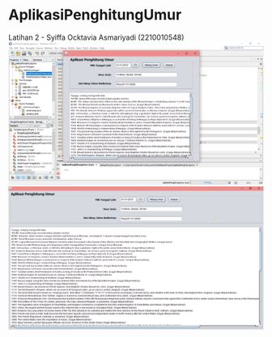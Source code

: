 # AplikasiPenghitungUmur
 Latihan 2 - Syiffa Ocktavia Asmariyadi (2210010548)
![alt text](https://github.com/Syffaaa/AplikasiPenghitungUmur/blob/main/Screenshot/Screenshot%20(814).png?raw=true)
![alt text](https://github.com/Syffaaa/AplikasiPenghitungUmur/blob/main/Screenshot/Screenshot%20(815).png?raw=true)
